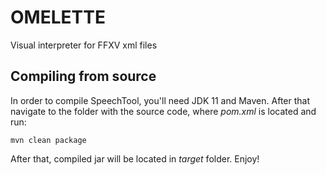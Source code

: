# OMELETTE
Visual interpreter for FFXV xml files

## Compiling from source

In order to compile SpeechTool, you'll need JDK 11 and Maven. After that navigate to the folder with the source code, where _pom.xml_ is located and run:
```
mvn clean package
```
After that, compiled jar will be located in _target_ folder. Enjoy!